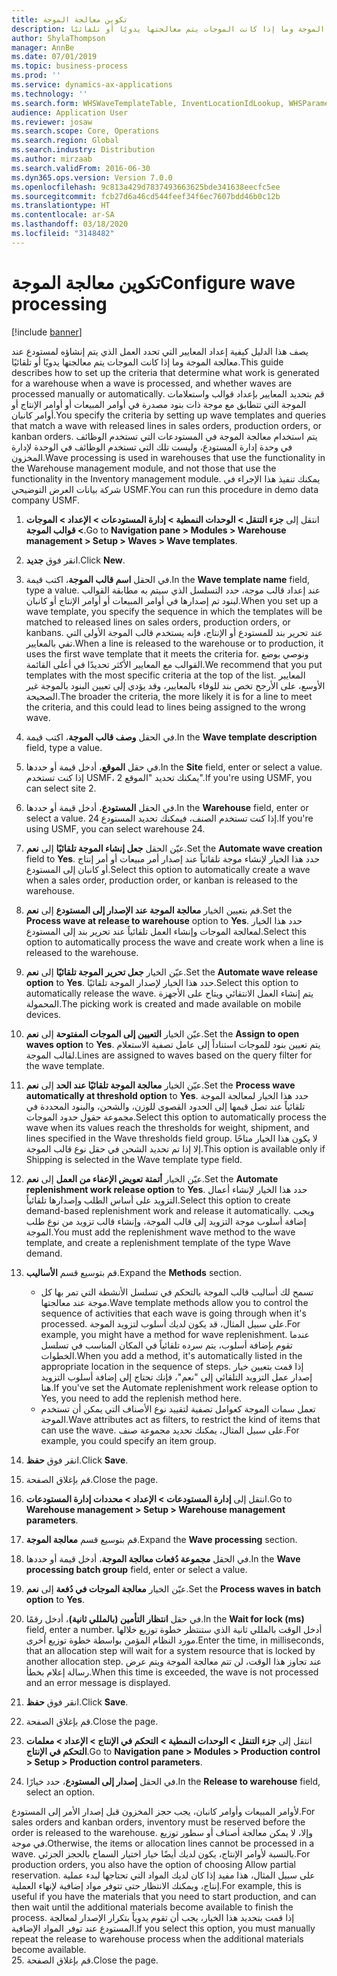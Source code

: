 ```yaml
---
title: تكوين معالجة الموجة
description: يصف هذا الدليل كيفية إعداد المعايير التي تحدد العمل الذي يتم إنشاؤه لمستودع عند معالجة الموجة وما إذا كانت الموجات يتم معالجتها يدويًا أو تلقائيًا.
author: ShylaThompson
manager: AnnBe
ms.date: 07/01/2019
ms.topic: business-process
ms.prod: ''
ms.service: dynamics-ax-applications
ms.technology: ''
ms.search.form: WHSWaveTemplateTable, InventLocationIdLookup, WHSParameters, ProdParameters
audience: Application User
ms.reviewer: josaw
ms.search.scope: Core, Operations
ms.search.region: Global
ms.search.industry: Distribution
ms.author: mirzaab
ms.search.validFrom: 2016-06-30
ms.dyn365.ops.version: Version 7.0.0
ms.openlocfilehash: 9c813a429d7837493663625bde341638eecfc5ee
ms.sourcegitcommit: fcb27d6a46cd544feef34f6ec7607bdd46b0c12b
ms.translationtype: HT
ms.contentlocale: ar-SA
ms.lasthandoff: 03/18/2020
ms.locfileid: "3148482"
---
```

# <a name="configure-wave-processing"></a><span data-ttu-id="91ce2-103">تكوين معالجة الموجة</span><span class="sxs-lookup"><span data-stu-id="91ce2-103">Configure wave processing</span></span>

[!include [banner](../../includes/banner.md)]

<span data-ttu-id="91ce2-104">يصف هذا الدليل كيفية إعداد المعايير التي تحدد العمل الذي يتم إنشاؤه لمستودع عند معالجة الموجة وما إذا كانت الموجات يتم معالجتها يدويًا أو تلقائيًا.</span><span class="sxs-lookup"><span data-stu-id="91ce2-104">This guide describes how to set up the criteria that determine what work is generated for a warehouse when a wave is processed, and whether waves are processed manually or automatically.</span></span> <span data-ttu-id="91ce2-105">قم بتحديد المعايير بإعداد قوالب واستعلامات الموجة التي تتطابق مع موجة ذات بنود مصدرة في أوامر المبيعات أو أوامر الإنتاج أو أوامر كانبان.</span><span class="sxs-lookup"><span data-stu-id="91ce2-105">You specify the criteria by setting up wave templates and queries that match a wave with released lines in sales orders, production orders, or kanban orders.</span></span> <span data-ttu-id="91ce2-106">يتم استخدام معالجة الموجة في المستودعات التي تستخدم الوظائف في وحدة إدارة المستودع، وليست تلك التي تستخدم الوظائف في الوحدة لإدارة المخزون.</span><span class="sxs-lookup"><span data-stu-id="91ce2-106">Wave processing is used in warehouses that use the functionality in the Warehouse management module, and not those that use the functionality in the Inventory management module.</span></span> <span data-ttu-id="91ce2-107">يمكنك تنفيذ هذا الإجراء في شركة بيانات العرض التوضيحي USMF.</span><span class="sxs-lookup"><span data-stu-id="91ce2-107">You can run this procedure in demo data company USMF.</span></span>

1. <span data-ttu-id="91ce2-108">انتقل إلى **جزء التنقل > الوحدات النمطية > إدارة المستودعات > الإعداد > الموجات > قوالب الموجة**.</span><span class="sxs-lookup"><span data-stu-id="91ce2-108">Go to **Navigation pane > Modules > Warehouse management > Setup > Waves > Wave templates**.</span></span>
2. <span data-ttu-id="91ce2-109">انقر فوق **جديد**.</span><span class="sxs-lookup"><span data-stu-id="91ce2-109">Click **New**.</span></span>
3. <span data-ttu-id="91ce2-110">في الحقل **اسم قالب الموجة**، اكتب قيمة.</span><span class="sxs-lookup"><span data-stu-id="91ce2-110">In the **Wave template name** field, type a value.</span></span> <span data-ttu-id="91ce2-111">عند إعداد قالب موجة، حدد التسلسل الذي سيتم به مطابقة القوالب لبنود تم إصدارها في أوامر المبيعات أو أوامر الإنتاج أو كانبان.</span><span class="sxs-lookup"><span data-stu-id="91ce2-111">When you set up a wave template, you specify the sequence in which the templates will be matched to released lines on sales orders, production orders, or kanbans.</span></span> <span data-ttu-id="91ce2-112">عند تحرير بند للمستودع أو الإنتاج، فإنه يستخدم قالب الموجة الأولى التي تفي بالمعايير.</span><span class="sxs-lookup"><span data-stu-id="91ce2-112">When a line is released to the warehouse or to production, it uses the first wave template that it meets the criteria for.</span></span> <span data-ttu-id="91ce2-113">ونوصي بوضع القوالب مع المعايير الأكثر تحديدًا في أعلى القائمة.</span><span class="sxs-lookup"><span data-stu-id="91ce2-113">We recommend that you put templates with the most specific criteria at the top of the list.</span></span> <span data-ttu-id="91ce2-114">المعايير الأوسع، على الأرجح تخص بند للوفاء بالمعايير، وقد يؤدي إلى تعيين البنود بالموجة غير الصحيحة.</span><span class="sxs-lookup"><span data-stu-id="91ce2-114">The broader the criteria, the more likely it is for a line to meet the criteria, and this could lead to lines being assigned to the wrong wave.</span></span>  
4. <span data-ttu-id="91ce2-115">في الحقل **وصف قالب الموجة**، اكتب قيمة.</span><span class="sxs-lookup"><span data-stu-id="91ce2-115">In the **Wave template description** field, type a value.</span></span>
5. <span data-ttu-id="91ce2-116">في حقل **الموقع**، أدخل قيمة أو حددها.</span><span class="sxs-lookup"><span data-stu-id="91ce2-116">In the **Site** field, enter or select a value.</span></span> <span data-ttu-id="91ce2-117">إذا كنت تستخدم USMF، يمكنك تحديد "الموقع 2".</span><span class="sxs-lookup"><span data-stu-id="91ce2-117">If you're using USMF, you can select site 2.</span></span>  
6. <span data-ttu-id="91ce2-118">في الحقل **المستودع**، أدخل قيمة أو حددها.</span><span class="sxs-lookup"><span data-stu-id="91ce2-118">In the **Warehouse** field, enter or select a value.</span></span> <span data-ttu-id="91ce2-119">إذا كنت تستخدم الصنف، فيمكنك تحديد المستودع 24.</span><span class="sxs-lookup"><span data-stu-id="91ce2-119">If you're using USMF, you can select warehouse 24.</span></span>  
7. <span data-ttu-id="91ce2-120">عيّن الحقل **جعل إنشاء الموجة تلقائيًا‬** إلى **نعم**.</span><span class="sxs-lookup"><span data-stu-id="91ce2-120">Set the **Automate wave creation** field to **Yes**.</span></span> <span data-ttu-id="91ce2-121">حدد هذا الخيار لإنشاء موجة تلقائياً عند إصدار أمر مبيعات أو أمر إنتاج أو كانبان إلى المستودع.</span><span class="sxs-lookup"><span data-stu-id="91ce2-121">Select this option to automatically create a wave when a sales order, production order, or kanban is released to the warehouse.</span></span>  
8. <span data-ttu-id="91ce2-122">قم بتعيين الخيار **معالجة الموجة عند الإصدار إلى المستودع** إلى **نعم**.</span><span class="sxs-lookup"><span data-stu-id="91ce2-122">Set the **Process wave at release to warehouse** option to **Yes**.</span></span> <span data-ttu-id="91ce2-123">حدد هذا الخيار لمعالجة الموجات وإنشاء العمل تلقائياً عند تحرير بند إلى المستودع.</span><span class="sxs-lookup"><span data-stu-id="91ce2-123">Select this option to automatically process the wave and create work when a line is released to the warehouse.</span></span>  
9. <span data-ttu-id="91ce2-124">عيّن الخيار **جعل تحرير الموجة تلقائيًا‬** إلى **نعم**.</span><span class="sxs-lookup"><span data-stu-id="91ce2-124">Set the **Automate wave release option** to **Yes**.</span></span> <span data-ttu-id="91ce2-125">حدد هذا الخيار لإصدار الموجة تلقائيًا.</span><span class="sxs-lookup"><span data-stu-id="91ce2-125">Select this option to automatically release the wave.</span></span> <span data-ttu-id="91ce2-126">يتم إنشاء العمل الانتقائي ويتاح على الأجهزة المحمولة.</span><span class="sxs-lookup"><span data-stu-id="91ce2-126">The picking work is created and made available on mobile devices.</span></span>  
10. <span data-ttu-id="91ce2-127">عيّن الخيار **التعيين إلى الموجات المفتوحة** إلى **نعم**.</span><span class="sxs-lookup"><span data-stu-id="91ce2-127">Set the **Assign to open waves option** to **Yes**.</span></span> <span data-ttu-id="91ce2-128">يتم تعيين بنود للموجات استناداً إلى عامل تصفية الاستعلام لقالب الموجة.</span><span class="sxs-lookup"><span data-stu-id="91ce2-128">Lines are assigned to waves based on the query filter for the wave template.</span></span>  
11. <span data-ttu-id="91ce2-129">عيّن الخيار **معالجة الموجة تلقائيًا عند الحد** إلى **نعم**.</span><span class="sxs-lookup"><span data-stu-id="91ce2-129">Set the **Process wave automatically at threshold option** to **Yes**.</span></span> <span data-ttu-id="91ce2-130">حدد هذا الخيار لمعالجة الموجة تلقائياً عند تصل قيمها إلى الحدود القصوى للوزن، والشحن، والبنود المحددة في مجموعة حقول حدود الموجات.</span><span class="sxs-lookup"><span data-stu-id="91ce2-130">Select this option to automatically process the wave when its values reach the thresholds for weight, shipment, and lines specified in the Wave thresholds field group.</span></span> <span data-ttu-id="91ce2-131">لا يكون هذا الخيار متاحًا إلا إذا تم تحديد الشحن في حقل نوع قالب الموجة.</span><span class="sxs-lookup"><span data-stu-id="91ce2-131">This option is available only if Shipping is selected in the Wave template type field.</span></span>  
12. <span data-ttu-id="91ce2-132">عيّن الخيار **أتمتة تعويض الإعفاء من العمل** إلى **نعم**.</span><span class="sxs-lookup"><span data-stu-id="91ce2-132">Set the **Automate replenishment work release option** to **Yes**.</span></span> <span data-ttu-id="91ce2-133">حدد هذا الخيار لإنشاء أعمال التزويد على أساس الطلب وإصدارها تلقائياً.</span><span class="sxs-lookup"><span data-stu-id="91ce2-133">Select this option to create demand-based replenishment work and release it automatically.</span></span> <span data-ttu-id="91ce2-134">ويجب إضافة أسلوب موجة التزويد إلى قالب الموجة، وإنشاء قالب تزويد من نوع طلب الموجة.</span><span class="sxs-lookup"><span data-stu-id="91ce2-134">You must add the replenishment wave method to the wave template, and create a replenishment template of the type Wave demand.</span></span>  
13. <span data-ttu-id="91ce2-135">قم بتوسيع قسم **الأساليب**.</span><span class="sxs-lookup"><span data-stu-id="91ce2-135">Expand the **Methods** section.</span></span>

    - <span data-ttu-id="91ce2-136">تسمح لك أساليب قالب الموجة بالتحكم في تسلسل الأنشطة التي تمر بها كل موجة عند معالجتها.</span><span class="sxs-lookup"><span data-stu-id="91ce2-136">Wave template methods allow you to control the sequence of activities that each wave is going through when it's processed.</span></span> <span data-ttu-id="91ce2-137">على سبيل المثال، قد يكون لديك أسلوب لتزويد الموجة.</span><span class="sxs-lookup"><span data-stu-id="91ce2-137">For example, you might have a method for wave replenishment.</span></span> <span data-ttu-id="91ce2-138">عندما تقوم بإضافة أسلوب، يتم سرده تلقائياً في المكان المناسب في تسلسل الخطوات.</span><span class="sxs-lookup"><span data-stu-id="91ce2-138">When you add a method, it's automatically listed in the appropriate location in the sequence of steps.</span></span> <span data-ttu-id="91ce2-139">إذا قمت بتعيين خيار إصدار عمل التزويد التلقائي إلى "نعم"، فإنك تحتاج إلى إضافة أسلوب التزويد هنا.</span><span class="sxs-lookup"><span data-stu-id="91ce2-139">If you've set the Automate replenishment work release option to Yes, you need to add the replenish method here.</span></span>  
    - <span data-ttu-id="91ce2-140">تعمل سمات الموجة كعوامل تصفية لتقييد نوع الأصناف التي يمكن أن تستخدم الموجة.</span><span class="sxs-lookup"><span data-stu-id="91ce2-140">Wave attributes act as filters, to restrict the kind of items that can use the wave.</span></span> <span data-ttu-id="91ce2-141">على سبيل المثال، يمكنك تحديد مجموعة صنف.</span><span class="sxs-lookup"><span data-stu-id="91ce2-141">For example, you could specify an item group.</span></span>  
14. <span data-ttu-id="91ce2-142">انقر فوق **حفظ**.</span><span class="sxs-lookup"><span data-stu-id="91ce2-142">Click **Save**.</span></span>
15. <span data-ttu-id="91ce2-143">قم بإغلاق الصفحة.</span><span class="sxs-lookup"><span data-stu-id="91ce2-143">Close the page.</span></span>
16. <span data-ttu-id="91ce2-144">انتقل إلى **إدارة المستودعات > الإعداد‬ > محددات إدارة المستودعات**.</span><span class="sxs-lookup"><span data-stu-id="91ce2-144">Go to **Warehouse management > Setup > Warehouse management parameters**.</span></span>
17. <span data-ttu-id="91ce2-145">قم بتوسيع قسم **معالجة الموجة**.</span><span class="sxs-lookup"><span data-stu-id="91ce2-145">Expand the **Wave processing** section.</span></span>
18. <span data-ttu-id="91ce2-146">في الحقل **مجموعة دُفعات معالجة الموجة‬**، أدخل قيمة أو حددها.</span><span class="sxs-lookup"><span data-stu-id="91ce2-146">In the **Wave processing batch group** field, enter or select a value.</span></span>
19. <span data-ttu-id="91ce2-147">عيّن الخيار **معالجة الموجات في دُفعة** إلى **نعم**.</span><span class="sxs-lookup"><span data-stu-id="91ce2-147">Set the **Process waves in batch option** to **Yes**.</span></span>
20. <span data-ttu-id="91ce2-148">في حقل **انتظار التأمين (بالمللي ثانية)**، أدخل رقمًا.</span><span class="sxs-lookup"><span data-stu-id="91ce2-148">In the **Wait for lock (ms)** field, enter a number.</span></span> <span data-ttu-id="91ce2-149">أدخل الوقت بالمللي ثانية الذي ستنتظر خطوة توزيع خلالها مورد النظام المؤمن بواسطة خطوة توزيع أخرى.</span><span class="sxs-lookup"><span data-stu-id="91ce2-149">Enter the time, in milliseconds, that an allocation step will wait for a system resource that is locked by another allocation step.</span></span> <span data-ttu-id="91ce2-150">عند تجاوز هذا الوقت، لن تتم معالجة الموجة ويتم عرض رسالة إعلام بخطأ.</span><span class="sxs-lookup"><span data-stu-id="91ce2-150">When this time is exceeded, the wave is not processed and an error message is displayed.</span></span>  
21. <span data-ttu-id="91ce2-151">انقر فوق **حفظ**.</span><span class="sxs-lookup"><span data-stu-id="91ce2-151">Click **Save**.</span></span>
22. <span data-ttu-id="91ce2-152">قم بإغلاق الصفحة.</span><span class="sxs-lookup"><span data-stu-id="91ce2-152">Close the page.</span></span>
23. <span data-ttu-id="91ce2-153">انتقل إلى **جزء التنقل > الوحدات النمطية > التحكم في الإنتاج > الإعداد > معلمات التحكم في الإنتاج**.</span><span class="sxs-lookup"><span data-stu-id="91ce2-153">Go to **Navigation pane > Modules > Production control > Setup > Production control parameters**.</span></span>
24. <span data-ttu-id="91ce2-154">في الحقل **إصدار إلى المستودع**، حدد خيارًا.</span><span class="sxs-lookup"><span data-stu-id="91ce2-154">In the **Release to warehouse** field, select an option.</span></span>

<span data-ttu-id="91ce2-155">لأوامر المبيعات وأوامر كانبان، يجب حجز المخزون قبل إصدار الأمر إلى المستودع.</span><span class="sxs-lookup"><span data-stu-id="91ce2-155">For sales orders and kanban orders, inventory must be reserved before the order is released to the warehouse.</span></span> <span data-ttu-id="91ce2-156">وإلا، لا يمكن معالجة أصناف أو سطور توزيع في موجة.</span><span class="sxs-lookup"><span data-stu-id="91ce2-156">Otherwise, the items or allocation lines cannot be processed in a wave.</span></span> <span data-ttu-id="91ce2-157">بالنسبة لأوامر الإنتاج، يكون لديك أيضًا خيار اختيار السماح بالحجز الجزئي.</span><span class="sxs-lookup"><span data-stu-id="91ce2-157">For production orders, you also have the option of choosing Allow partial reservation.</span></span> <span data-ttu-id="91ce2-158">على سبيل المثال، هذا مفيد إذا كان لديك المواد التي تحتاجها لبدء عملية إنتاج، ويمكنك الانتظار حتى تتوفر مواد إضافية لإنهاء العملية.</span><span class="sxs-lookup"><span data-stu-id="91ce2-158">For example, this is useful if you have the materials that you need to start production, and can then wait until the additional materials become available to finish the process.</span></span> <span data-ttu-id="91ce2-159">إذا قمت بتحديد هذا الخيار، يجب أن تقوم يدوياً بتكرار الإصدار لمعالجة المستودع عند توفر المواد الإضافية.</span><span class="sxs-lookup"><span data-stu-id="91ce2-159">If you select this option, you must manually repeat the release to warehouse process when the additional materials become available.</span></span>  
25. <span data-ttu-id="91ce2-160">قم بإغلاق الصفحة.</span><span class="sxs-lookup"><span data-stu-id="91ce2-160">Close the page.</span></span>

